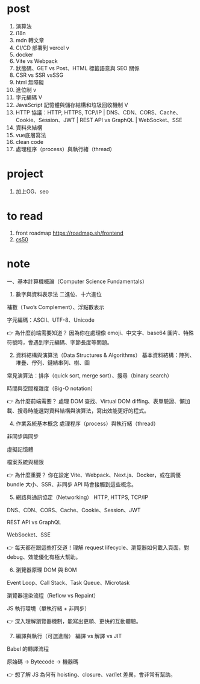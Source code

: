 # post

1. 演算法
2. i18n
3. mdn 轉文章
4. CI/CD 部署到 vercel v
5. docker
6. Vite vs Webpack
7. 狀態碼、GET vs Post、HTML 標籤語意與 SEO 關係
8. CSR vs SSR vsSSG
9. html 無障礙
10. 進位制 v
11. 字元編碼 V
12. JavaScript 記憶體與儲存結構和垃圾回收機制 V
13. HTTP 協議：HTTP, HTTPS, TCP/IP | DNS、CDN、CORS、Cache、Cookie、Session、JWT | REST API vs GraphQL | WebSocket、SSE
14. 資料夾結構
15. vue底層寫法
16. clean code
17. 處理程序（process）與執行緒（thread）

# project
1. 加上OG、seo

# to read
1. front roadmap https://roadmap.sh/frontend
2. [cs50](https://www.edx.org/learn/computer-science/harvard-university-cs50-s-introduction-to-computer-science)


# note
 一、基本計算機概論（Computer Science Fundamentals）
1. 數字與資料表示法
二進位、十六進位

補數（Two’s Complement）、浮點數表示

字元編碼：ASCII、UTF-8、Unicode

👉 為什麼前端需要知道？
因為你在處理像 emoji、中文字、base64 圖片、特殊符號時，會遇到字元編碼、字節長度等問題。

2. 資料結構與演算法（Data Structures & Algorithms）
基本資料結構：陣列、堆疊、佇列、鏈結串列、樹、圖

常見演算法：排序（quick sort, merge sort）、搜尋（binary search）

時間與空間複雜度（Big-O notation）

👉 為什麼前端需要？
處理 DOM 查找、Virtual DOM diffing、表單驗證、懶加載、搜尋時能選對資料結構與演算法，寫出效能更好的程式。

4. 作業系統基本概念
處理程序（process）與執行緒（thread）

非同步與同步

虛擬記憶體

檔案系統與權限

👉 為什麼重要？
你在設定 Vite、Webpack、Next.js、Docker，或在調優 bundle 大小、SSR、非同步 API 時會接觸到這些概念。

5. 網路與通訊協定（Networking）
HTTP, HTTPS, TCP/IP

DNS、CDN、CORS、Cache、Cookie、Session、JWT

REST API vs GraphQL

WebSocket、SSE

👉 每天都在跟這些打交道！理解 request lifecycle、瀏覽器如何載入頁面，對 debug、效能優化有極大幫助。

6. 瀏覽器原理
DOM 與 BOM

Event Loop、Call Stack、Task Queue、Microtask

瀏覽器渲染流程（Reflow vs Repaint）

JS 執行環境（單執行緒 + 非同步）

👉 深入理解瀏覽器機制，能寫出更順、更快的互動體驗。

7. 編譯與執行（可選進階）
編譯 vs 解譯 vs JIT

Babel 的轉譯流程

原始碼 → Bytecode → 機器碼

👉 想了解 JS 為何有 hoisting、closure、var/let 差異，會非常有幫助。
